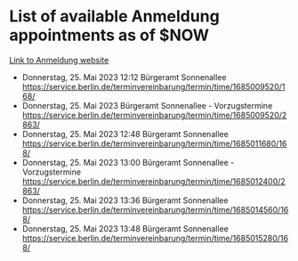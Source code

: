 # List of available Anmeldung appointments as of $NOW
[Link to Anmeldung website](https://service.berlin.de/terminvereinbarung/termin/tag.php?termin=1&anliegen[]=120686&dienstleisterlist=122210,122217,327316,122219,327312,122227,327314,122231,327346,122243,327348,122254,122252,329742,122260,329745,122262,329748,122271,327278,122273,327274,122277,327276,330436,122280,327294,122282,327290,122284,327292,122291,327270,122285,327266,122286,327264,122296,327268,150230,329760,122297,327286,122294,327284,122312,329763,122314,329775,122304,327330,122311,327334,122309,327332,317869,122281,327352,122279,329772,122283,122276,327324,122274,327326,122267,329766,122246,327318,122251,327320,122257,327322,122208,327298,122226,327300&herkunft=http%3A%2F%2Fservice.berlin.de%2Fdienstleistung%2F120686%2F)
- Donnerstag, 25. Mai 2023 12:12 Bürgeramt Sonnenallee https://service.berlin.de/terminvereinbarung/termin/time/1685009520/168/
- Donnerstag, 25. Mai 2023  Bürgeramt Sonnenallee - Vorzugstermine https://service.berlin.de/terminvereinbarung/termin/time/1685009520/2863/
- Donnerstag, 25. Mai 2023 12:48 Bürgeramt Sonnenallee https://service.berlin.de/terminvereinbarung/termin/time/1685011680/168/
- Donnerstag, 25. Mai 2023 13:00 Bürgeramt Sonnenallee - Vorzugstermine https://service.berlin.de/terminvereinbarung/termin/time/1685012400/2863/
- Donnerstag, 25. Mai 2023 13:36 Bürgeramt Sonnenallee https://service.berlin.de/terminvereinbarung/termin/time/1685014560/168/
- Donnerstag, 25. Mai 2023 13:48 Bürgeramt Sonnenallee https://service.berlin.de/terminvereinbarung/termin/time/1685015280/168/
